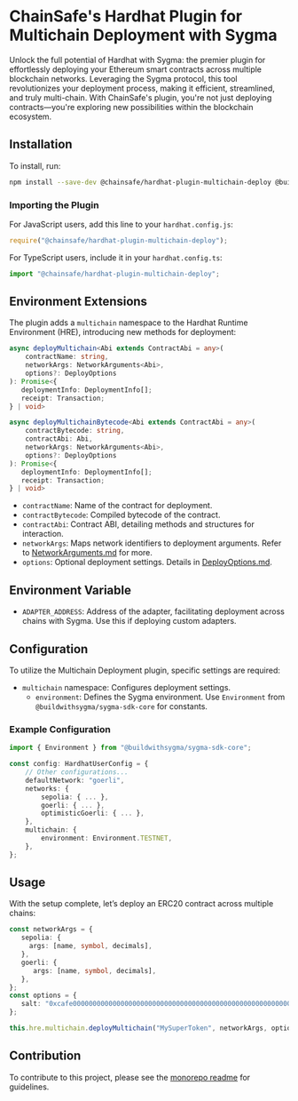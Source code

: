 # ChainSafe's Hardhat Plugin for Multichain Deployment with Sygma
Unlock the full potential of Hardhat with Sygma: the premier plugin for effortlessly deploying your Ethereum smart contracts across multiple blockchain networks. Leveraging the Sygma protocol, this tool revolutionizes your deployment process, making it efficient, streamlined, and truly multi-chain. With ChainSafe's plugin, you're not just deploying contracts—you're exploring new possibilities within the blockchain ecosystem.

## Installation

To install, run:

```bash
npm install --save-dev @chainsafe/hardhat-plugin-multichain-deploy @buildwithsygma/sygma-sdk-core
```

### Importing the Plugin

For JavaScript users, add this line to your `hardhat.config.js`:

```js
require("@chainsafe/hardhat-plugin-multichain-deploy");
```

For TypeScript users, include it in your `hardhat.config.ts`:

```ts
import "@chainsafe/hardhat-plugin-multichain-deploy";
```

## Environment Extensions

The plugin adds a `multichain` namespace to the Hardhat Runtime Environment (HRE), introducing new methods for deployment:

```ts
async deployMultichain<Abi extends ContractAbi = any>(
    contractName: string,
    networkArgs: NetworkArguments<Abi>,
    options?: DeployOptions
): Promise<{
   deploymentInfo: DeploymentInfo[];
   receipt: Transaction;
} | void>

async deployMultichainBytecode<Abi extends ContractAbi = any>(
    contractBytecode: string,
    contractAbi: Abi,
    networkArgs: NetworkArguments<Abi>,
    options?: DeployOptions
): Promise<{
   deploymentInfo: DeploymentInfo[];
   receipt: Transaction;
} | void>
```

- `contractName`: Name of the contract for deployment.
- `contractBytecode`: Compiled bytecode of the contract.
- `contractAbi`: Contract ABI, detailing methods and structures for interaction.
- `networkArgs`: Maps network identifiers to deployment arguments. Refer to [NetworkArguments.md](../../docs/plugin/NetworkArguments.md) for more.
- `options`: Optional deployment settings. Details in [DeployOptions.md](../../docs/plugin/DeployOptions.md).

## Environment Variable

- `ADAPTER_ADDRESS`: Address of the adapter, facilitating deployment across chains with Sygma. Use this if deploying custom adapters.

## Configuration

To utilize the Multichain Deployment plugin, specific settings are required:

- `multichain` namespace: Configures deployment settings.
   - `environment`: Defines the Sygma environment. Use `Environment` from `@buildwithsygma/sygma-sdk-core` for constants.

### Example Configuration

```typescript
import { Environment } from "@buildwithsygma/sygma-sdk-core";

const config: HardhatUserConfig = {
    // Other configurations...
    defaultNetwork: "goerli",
    networks: {
        sepolia: { ... },
        goerli: { ... },
        optimisticGoerli: { ... },
    },
    multichain: {
        environment: Environment.TESTNET,
    },
};
```

## Usage

With the setup complete, let’s deploy an ERC20 contract across multiple chains:

```typescript
const networkArgs = {
   sepolia: {
     args: [name, symbol, decimals],
   },
   goerli: {
      args: [name, symbol, decimals],
   },
};
const options = {
   salt: "0xcafe00000000000000000000000000000000000000000000000000000000cafe",
};

this.hre.multichain.deployMultichain("MySuperToken", networkArgs, options);
```

## Contribution

To contribute to this project, please see the [monorepo readme](../../README.md) for guidelines.
